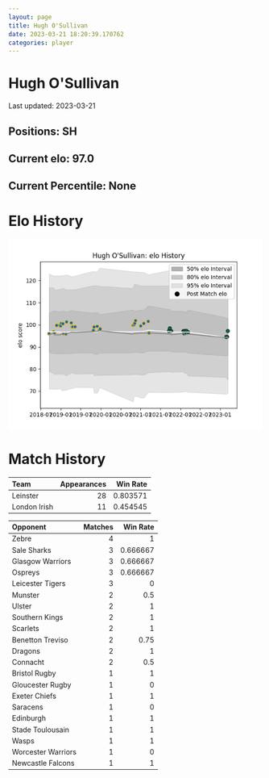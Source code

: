 ```yaml
---  
layout: page  
title: Hugh O'Sullivan  
date: 2023-03-21 18:20:39.170762  
categories: player  
---
```

# Hugh O'Sullivan


Last updated: 2023-03-21
## Positions: SH

## Current elo: 97.0

## Current Percentile: None

# Elo History


![elo history](history_HughO'Sullivan.png)
# Match History


| Team         |   Appearances |   Win Rate |
|:-------------|--------------:|-----------:|
| Leinster     |            28 |   0.803571 |
| London Irish |            11 |   0.454545 |

| Opponent           |   Matches |   Win Rate |
|:-------------------|----------:|-----------:|
| Zebre              |         4 |   1        |
| Sale Sharks        |         3 |   0.666667 |
| Glasgow Warriors   |         3 |   0.666667 |
| Ospreys            |         3 |   0.666667 |
| Leicester Tigers   |         3 |   0        |
| Munster            |         2 |   0.5      |
| Ulster             |         2 |   1        |
| Southern Kings     |         2 |   1        |
| Scarlets           |         2 |   1        |
| Benetton Treviso   |         2 |   0.75     |
| Dragons            |         2 |   1        |
| Connacht           |         2 |   0.5      |
| Bristol Rugby      |         1 |   1        |
| Gloucester Rugby   |         1 |   0        |
| Exeter Chiefs      |         1 |   1        |
| Saracens           |         1 |   0        |
| Edinburgh          |         1 |   1        |
| Stade Toulousain   |         1 |   1        |
| Wasps              |         1 |   1        |
| Worcester Warriors |         1 |   0        |
| Newcastle Falcons  |         1 |   1        |